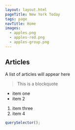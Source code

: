 ```yaml
---
layout: layout.html
pageTitle: New York Today
tags: page
navTitle: Home
images:
  - apples.png
  - apples-red.png
  - apples-group.png
---
```


## Articles

A list of articles will appear here

> This is a blockquote

- item one
- item 2

1. item three
1. item 4

```js
querySelector();
```
